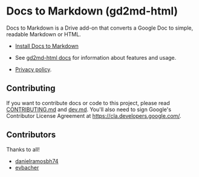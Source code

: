 # Docs to Markdown (gd2md-html)

Docs to Markdown is a Drive add-on that converts a Google Doc to simple, readable Markdown or HTML.

* [Install Docs to Markdown](https://gsuite.google.com/marketplace/app/docs_to_markdown/700168918607)

* See [gd2md-html docs](https://github.com/evbacher/gd2md-html/wiki) for information about features and usage.

* [Privacy policy](https://sites.google.com/site/edbacher/home/gd2md-html-privacy-policy).

## Contributing

If you want to contribute docs or code to this project, please read [CONTRIBUTING.md](CONTRIBUTING.md) and [dev.md](dev.md).
You'll also need to sign Google's Contributor License Agreement at https://cla.developers.google.com/.

## Contributors

Thanks to all!

* [danielramosbh74](https://github.com/danielramosbh74)
* [evbacher](https://github.com/evbacher)
